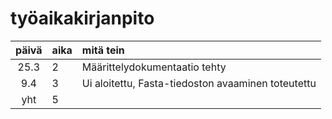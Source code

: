 # työaikakirjanpito

| päivä | aika | mitä tein  |
| :----:|:-----| :-----|
| 25.3  | 2    | Määrittelydokumentaatio tehty |
| 9.4   | 3    | Ui aloitettu, Fasta-tiedoston avaaminen toteutettu |
| yht   | 5    |

